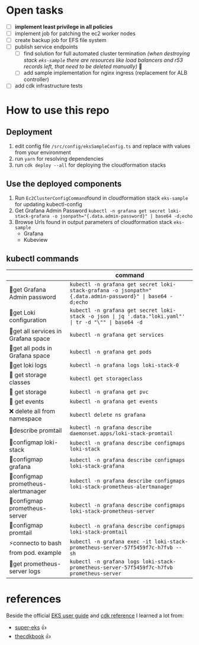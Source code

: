 # Open tasks
- [ ] **implement least privilege in all policies**
- [ ] implement job for patching the ec2 worker nodes 
- [ ] create backup job for EFS file system
- [ ] publish service endpoints
  - [ ] find solution for full automated cluster termination *(when destroying stack `eks-sample` there are resources like load balancers and r53 records left, that need to be deleted manually)* 💩
  - [ ] add sample implementation for nginx ingress (replacement for ALB controller)
- [ ] add cdk infrastructure tests

# How to use this repo
## Deployment
1. edit config file `/src/config/eksSampleConfig.ts` and replace with values from your environment
1. run `yarn` for resolving dependencies
1. run `cdk deploy --all` for deploying the cloudformation stacks

## Use the deployed components
1. Run `Ec2ClusterConfigCommand`found in cloudformation stack `eks-sample` for updating kubectl-config 
1. Get Grafana Admin Password `kubectl -n grafana get secret loki-stack-grafana -o jsonpath="{.data.admin-password}" | base64 -d;echo`
1. Browse Urls found in output parameters of cloudformation stack `eks-sample`
   - Grafana
   - Kubeview

## kubectl commands
|                                  |command                                                                                                               |
|--                                |--                                                                                                                    |
|:key:get Grafana Admin password   |`kubectl -n grafana get secret loki-stack-grafana -o jsonpath="{.data.admin-password}" \| base64 -d;echo`             |
|:key:get Loki configuration       |`kubectl -n grafana get secret loki-stack -o json \| jq '.data."loki.yaml"' \| tr -d "\"" \| base64 -d`               |
|:newspaper:get all services in Grafana space |`kubectl -n grafana get services`                                                                          |
|:newspaper:get all pods in Grafana space     |`kubectl -n grafana get pods`                                                                              |
|:newspaper:get loki logs                     |`kubectl -n grafana logs loki-stack-0`                                                                     |
|:floppy_disk: get storage classes |`kubectl get storageclass`                                                                                            |
|:floppy_disk: get storage         |`kubectl -n grafana get pvc`                                                                                          |
|:newspaper: get events            |`kubectl -n grafana get events`                                                                                       |
|:x: delete all from namespace     |`kubectl delete ns grafana`                                                                                           |
|:newspaper:describe promtail      |`kubectl -n grafana describe daemonset.apps/loki-stack-promtail`                                                      |
|:wrench:configmap loki-stack      |`kubectl -n grafana describe configmaps loki-stack`                                                                   |
|:wrench:configmap grafana         |`kubectl -n grafana describe configmaps loki-stack-grafana`                                                           |
|:wrench:configmap prometheus-alertmanager |`kubectl -n grafana describe configmaps loki-stack-prometheus-alertmanager`                                   |
|:wrench:configmap prometheus-server|`kubectl -n grafana describe configmaps loki-stack-prometheus-server`                                                |
|:wrench:configmap promtail        |`kubectl -n grafana describe configmaps loki-stack-promtail`                                                          |
|:zap:connecto to bash from pod. example|`kubectl -n grafana exec -it loki-stack-prometheus-server-57f5459f7c-h7fvb -- sh`                                |
|:newspaper:get prometheus-server logs|`kubectl -n grafana logs loki-stack-prometheus-server-57f5459f7c-h7fvb prometheus-server`                          |

# references
Beside the official [EKS user guide](https://docs.aws.amazon.com/eks/latest/userguide/getting-started.html) and [cdk reference](https://docs.aws.amazon.com/cdk/api/v2/docs/aws-construct-library.html) I learned a lot from:
- [super-eks](https://github.com/superluminar-io/super-eks) :+1:
- [thecdkbook](https://www.thecdkbook.com/) :+1: